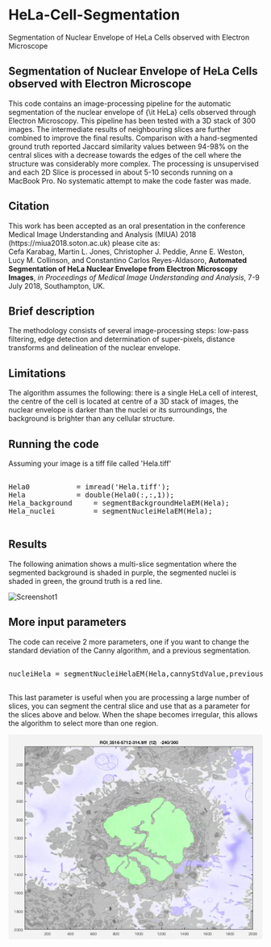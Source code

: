 # HeLa-Cell-Segmentation
Segmentation of Nuclear Envelope of HeLa Cells observed with Electron Microscope

<h2>Segmentation of Nuclear Envelope of HeLa Cells observed with Electron Microscope</h2>

This code contains an image-processing pipeline for the automatic segmentation of the nuclear envelope of {\it HeLa} cells 
observed through Electron Microscopy. This pipeline has been tested with a 3D stack of 300 images. 
The intermediate results of neighbouring slices are further combined to improve the final results. 
Comparison with a hand-segmented  ground truth reported Jaccard similarity values between 94-98% on 
the central slices with a decrease towards the edges of the cell where the structure was considerably more complex.
The processing is unsupervised and  each 2D Slice is processed in about 5-10 seconds running on a MacBook Pro. 
No systematic attempt to make the code faster was made.

<h2> Citation </h2>
This work has been accepted as an oral presentation in the conference Medical Image Understanding and Analysis (MIUA) 2018 (https://miua2018.soton.ac.uk) please cite as:

<br>
Cefa Karabag, Martin L. Jones, Christopher J. Peddie, Anne E. Weston, Lucy M. Collinson, and Constantino Carlos Reyes-Aldasoro, <b>Automated Segmentation of HeLa Nuclear Envelope from Electron Microscopy Images</b>,<i> in Proceedings of Medical Image Understanding and Analysis</i>, 7-9 July 2018, Southampton, UK.
<br>

<h2> Brief description </h2>

The methodology consists of several image-processing steps: low-pass filtering, edge detection and determination of super-pixels, 
distance transforms and delineation of the nuclear envelope. 


<h2>Limitations</h2>


The algorithm assumes the following: there is a single HeLa cell of interest, the  centre of the cell is located at centre 
of a 3D stack of images, 
the nuclear envelope is darker than the nuclei or its surroundings, the background is brighter than any cellular structure.



<h2>Running the code</h2>

Assuming your image is a tiff file called 'Hela.tiff'

<pre class="codeinput">

Hela0 			= imread('Hela.tiff');
Hela 			= double(Hela0(:,:,1));   
Hela_background 	= segmentBackgroundHelaEM(Hela);
Hela_nuclei     	= segmentNucleiHelaEM(Hela);    

</pre>

<h2>Results</h2>

The following animation shows a multi-slice segmentation where the segmented background is shaded in purple, 
the segmented nuclei is shaded in green, the ground truth is a red line.


![Screenshot1](Figures/Hela_CombinedB_2017_09_07.gif)



<h2>More input parameters</h2>

The code can receive 2 more parameters, one if you want to change the standard deviation of the Canny algorithm, and a previous segmentation. 

<pre class="codeinput">

nucleiHela = segmentNucleiHelaEM(Hela,cannyStdValue,previousSegmentation)

</pre>

This last parameter is useful when you are processing a large number of slices, you can segment the central slice and use that as a parameter for the slices above and below. When the shape becomes irregular, this allows the algorithm to select more than one region.

![Screenshot2](Figures/Hela_MultipleRegions.png)

